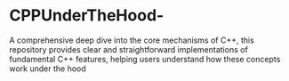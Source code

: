 # CPPUnderTheHood-
A comprehensive deep dive into the core mechanisms of C++, this repository provides clear and straightforward implementations of fundamental C++ features, helping users understand how these concepts work under the hood
